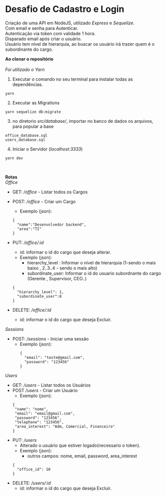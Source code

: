 # Desafio de Cadastro e Login

Criação de uma API em NodeJS, utilizado *Express* e *Sequelize*.  
Com email e senha para Autenticar.  
Autenticação via token com validade 1 hora.    
Disparado email após criar o usuário.   
Usuário tem nível de hierarquia, ao buscar os usuário irá trazer quem é o subordinante do cargo.

**Ao clonar o repositório**    
<br>
*Foi utilizado o Yarn*
1. Executar o comando no seu terminal para instalar todas as dependências. 
```
yarn
``` 
2. Executar as Migrations
```
yarn sequelize db:migrate
```
3.  no diretorio *src/database/*, importar no banco de dados os arquivos, para popular a base
```
office_database.sql
users_database.sql
```  
4. Iniciar o Servidor (*localhost:3333*)
```
yarn dev
```
<br>

**Rotas**  
*Office*  
- GET:  */office* - Listar todos os Cargos
- POST:  */office* - Criar um Cargo 
  - Exemplo (json):
  ```
  {
    "name":"Desenvolvedor backend",
    "area":"TI"
  }
  ```
- PUT:  */office/:id*
   - id: informar o id do cargo que deseja alterar.
   - Exemplo (json):
     - hierarchy_level : Informar o nível de hierarquia (1-sendo o mais baixo , 2..3..4 - sendo o mais alto)
     - subordinate_user: Informar o id do usuario subordnante do cargo (Gerente , Supervisor, CEO..)
   
  ```
  {
    "hierarchy_level": 1,
    "subordinate_user":8 
  }
  ```
- DELETE:  */office/:id*
    - id: informar o id do cargo que deseja Excluir.  
 

*Sessions*
- POST:  */sessions* - Iniciar uma sessão 
  - Exemplo (json):
    ```
    {
      "email": "teste@gmail.com",
      "password": "123456"
    }

    ```

*Users*
- GET:  */users* - Listar todos os Usuários
- POST  */users* - Criar um Usuário
  - Exemplo (json):
   ```
   {
  	"name": "nome",
  	"email": "email@gmail.com",
  	"password": "123456",
  	"telephone": "123456",
  	"area_interest": "Adm, Comercial, Financeiro"
  }
  ```
- PUT:  */users* 
  - Alterado o usuário que estiver logado(necessario o token).
  - Exemplo (json):
    - outros campos: nome, email, password, area_interest
  ```
  {
    "office_id": 10
  }  

- DELETE: */users/:id*  
    - id: informar o id do cargo que deseja Excluir.  

